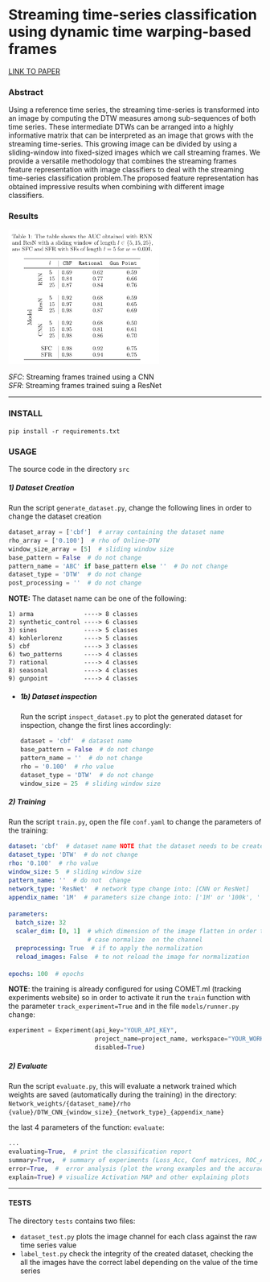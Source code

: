 # Streaming time-series classification using dynamic time warping-based frames

[LINK TO PAPER]()

### Abstract

Using a reference time series, the streaming time-series is transformed into an image by computing the DTW measures 
among sub-sequences of both time series. These intermediate DTWs can be arranged into a highly informative matrix that 
can be interpreted as an image that grows with the streaming time-series. This growing image can be divided by using a 
sliding-window into fixed-sized images which we call streaming frames. We provide a versatile methodology that combines 
the streaming frames feature representation with image classifiers to deal with the streaming time-series classification 
problem.The proposed feature representation has obtained impressive results when combining with different image 
classifiers.

### Results

![](results_table.png)

*SFC*: Streaming frames trained using a CNN <br>
*SFR*: Streaming frames trained suing a ResNet

----

### INSTALL

```
pip install -r requirements.txt
```

### USAGE

The source code in the directory `src`

##### 1) Dataset Creation

Run the script `generate_dataset.py`, change the following lines in order to change the dataset creation

```python
dataset_array = ['cbf']  # array containing the dataset name
rho_array = ['0.100']  # rho of Online-DTW
window_size_array = [5]  # sliding window size
base_pattern = False  # do not change
pattern_name = 'ABC' if base_pattern else ''  # Do not change
dataset_type = 'DTW'  # do not change
post_processing = ''  # do not change
```

**NOTE:** The dataset name can be one of the following:

```
1) arma              ----> 8 classes
2) synthetic_control ----> 6 classes
3) sines             ----> 5 classes
4) kohlerlorenz      ----> 5 classes
5) cbf               ----> 3 classes
6) two_patterns      ----> 4 classes
7) rational          ----> 4 classes
8) seasonal          ----> 4 classes
9) gunpoint          ----> 4 classes
```
    
- ##### 1b) Dataset inspection
    
    Run the script `inspect_dataset.py` to plot the generated dataset for inspection, change the first lines accordingly:
    
    ```python
    dataset = 'cbf'  # dataset name
    base_pattern = False  # do not change
    pattern_name = ''  # do not change
    rho = '0.100'  # rho value
    dataset_type = 'DTW'  # do not change
    window_size = 25  # sliding window size
    ```

##### 2) Training

Run the script `train.py`, open the file `conf.yaml` to change the parameters of the training:

```yaml
dataset: 'cbf'  # dataset name NOTE that the dataset needs to be created first
dataset_type: 'DTW'  # do not change
rho: '0.100'  # rho value 
window_size: 5  # sliding window size
pattern_name: ''  # do not  change
network_type: 'ResNet'  # network type change into: [CNN or ResNet]
appendix_name: '1M'  # parameters size change into: ['1M' or '100k', ''] '' means maximum parameters

parameters:
  batch_size: 32
  scaler_dim: [0, 1]  # which dimension of the image flatten in order to normalized dataset, in this
                      # case normalize  on the channel
  preprocessing: True  # if to apply the normalization
  reload_images: False  # to not reload the image for normalization

epochs: 100  # epochs
```

**NOTE**: the training is already configured for using COMET.ml (tracking experiments website) so in order to activate 
it run the `train` function with the parameter `track_experiment=True` and in the file `models/runner.py` change:

```python
experiment = Experiment(api_key="YOUR_API_KEY",
                        project_name=project_name, workspace="YOUR_WORKSPACE",
                        disabled=True)
```

##### 2) Evaluate 

Run the script `evaluate.py`, this will evaluate a network trained which weights are saved (automatically during the
training) in the directory: <br>
`Network_weights/{dataset_name}/rho {value}/DTW_CNN_{window_size}_{network_type}_{appendix_name}` 

the last 4 parameters of the function: `evaluate`:

```python
...
evaluating=True,  # print the classification report
summary=True,  # summary of experiments (Loss_Acc, Conf matrices, ROC_AUC, classes' probability)
error=True,  #  error analysis (plot the wrong examples and the accuracy per distance)
explain=True) # visualize Activation MAP and other explaining plots
```

---

#### TESTS

The directory `tests` contains two files:
- `dataset_test.py` plots the image channel for each class against the raw time series value
- `label_test.py` check the integrity of the created dataset, checking the all the images have the correct label
                  depending on the value of the time series
